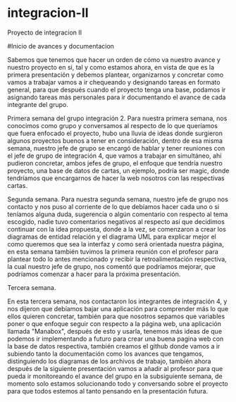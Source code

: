 # integracion-II
Proyecto de integracion II

#Inicio de avances y documentacion

Sabemos que tenemos que hacer un orden de cómo va nuestro avance y nuestro proyecto en si, tal y como estamos ahora, en vista de que es la primera presentación y debemos plantear, organizarnos y concretar como vamos a trabajar vamos a ir chequeando y designando tareas en formato general, para que después cuando el proyecto tenga una base, podamos ir asignando tareas más personales para ir documentando el avance de cada integrante del grupo.

Primera semana del grupo integración 2.
Para nuestra primera semana, nos conocimos como grupo y conversamos al respecto de lo que queríamos que fuera enfocado el proyecto, hubo una lluvia de ideas donde surgieron algunos proyectos buenos a tener en consideración, dentro de esa misma semana, nuestro jefe de grupo se encargó de hablar y tener reuniones con el jefe de grupo de integración 4, que vamos a trabajar en simultáneo, ahí pudieron concretar, ambos jefes de grupo, el enfoque que tendría nuestro proyecto, una base de datos de cartas, un ejemplo, podría ser magic, donde tendríamos que encargarnos de hacer la web nosotros con las respectivas cartas.


Segunda semana.
Para nuestra segunda semana, nuestro jefe de grupo nos contacto y nos puso al corriente de lo que debíamos hacer cada uno o si teníamos alguna duda, sugerencia o algún comentario con respecto al tema escogido, nadie tuvo comentarios negativos al respecto así que decidimos continuar con la idea propuesta, donde a la vez, se comenzaron a crear los diagramas de entidad relación y el diagrama UML para explicar mejor el como queremos que sea la interfaz y como será orientada nuestra página, en esta semana también tuvimos la primera reunión con el profesor para plantear todo lo antes mencionado y recibir la retroalimentación respectiva, la cual nuestro jefe de grupo, nos comentó que podríamos mejorar, que podríamos comenzar a hacer para la próxima presentación.

Tercera semana.

En esta tercera semana, nos contactaron los integrantes de integración 4, y nos dijeron que debíamos bajar una aplicación para comprender más lo que ellos quieren concretar, también para que nosotros sepamos que variables poner o que enfoque seguir con respecto a la página web, una aplicación llamada "Manabox", después de esto y usarla, tenemos más ideas de que podemos ir implementando a futuro para crear una buena pagina web con la base de datos respectiva, también creamos el github donde vamos a ir subiendo tanto la documentación como los avances que tengamos, distinguiendo los diagramas de los archivos de trabajo, también ahora después de la siguiente presentación vamos a añadir al profesor para que pueda ir monitoreando el avance del grupo en la subsiguiente semana, de momento solo estamos solucionando todo y conversando sobre el proyecto para que todos estemos al tanto pensando en la presentación futura.
